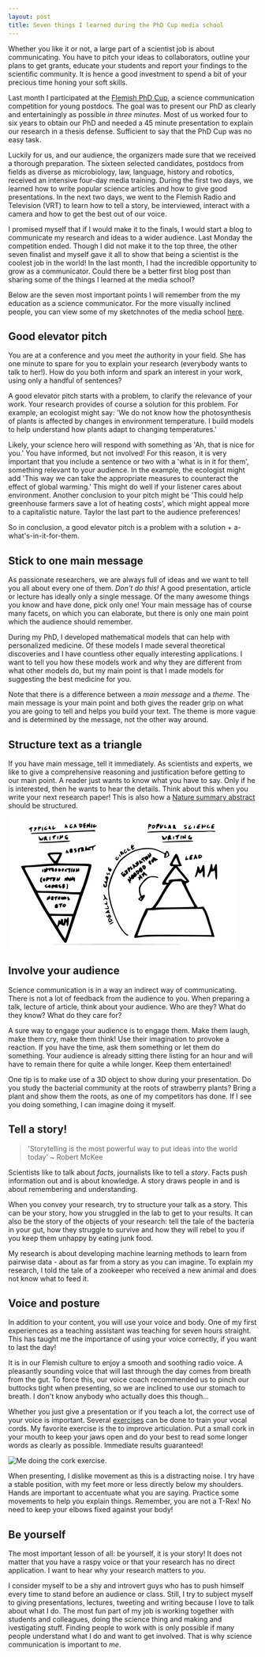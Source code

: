```yaml
---
layout: post
title: Seven things I learned during the PhD Cup media school
---
```


Whether you like it or not, a large part of a scientist job is about communicating. You have to pitch your ideas to collaborators, outline your plans to get grants, educate your students and report your findings to the scientific community. It is hence a good investment to spend a bit of your precious time honing your soft skills.

Last month I participated at the [Flemish PhD Cup](http://www.vlaamsephdcup.be/), a science communication competition for young postdocs. The goal was to present our PhD as clearly and entertainingly as possible *in three minutes*. Most of us worked four to six years to obtain our PhD and needed a 45 minute presentation to explain our research in a thesis defense. Sufficient to say that the PhD Cup was no easy task.

Luckily for us, and our audience, the organizers made sure that we received a thorough preparation. The sixteen selected candidates, postdocs from fields as diverse as microbiology, law, language, history and robotics, received an intensive four-day media training. During the first two days, we learned how to write popular science articles and how to give good presentations. In the next two days, we went to the Flemish Radio and Television (VRT) to learn how to tell a story, be interviewed, interact with a camera and how to get the best out of our voice.

I promised myself that if I would make it to the finals, I would start a blog to communicate my research and ideas to a wider audience. Last Monday the competition ended. Though I did not make it to the top three, the other seven finalist and myself gave it all to show that being a scientist is the coolest job in the world! In the last month, I had the incredible opportunity to grow as a communicator. Could there be a better first blog post than sharing some of the things I learned at the media school?

Below are the seven most important points I will remember from the my education as a science communicator. For the more visually inclined people, you can view some of my sketchnotes of the media school [here](https://drive.google.com/file/d/0B-WzNfc6RqhaQVRFZkhEOWlnejA/view?usp=sharing).

## Good elevator pitch

You are at a conference and you meet *the* authority in your field. She has one minute to spare for you to explain your research (everybody wants to talk to her!). How do you both inform and spark an interest in your work, using only a handful of sentences?

A good elevator pitch starts with a problem, to clarify the relevance of your work. Your research provides of course a solution for this problem. For example, an ecologist might say: 'We do not know how the photosynthesis of plants is affected by changes in environment temperature. I build models to help understand how plants adapt to changing temperatures.'

Likely, your science hero will respond with something as 'Ah, that is nice for you.' You have informed, but not involved! For this reason, it is very important that you include a sentence or two with a 'what is in it for them', something relevant to your audience. In the example, the ecologist might add 'This way we can take the appropriate measures to counteract the effect of global warming.' This might do well if your listener cares about environment. Another conclusion to your pitch might be 'This could help greenhouse farmers save a lot of heating costs', which might appeal more to a capitalistic nature. Taylor the last part to the audience preferences!

So in conclusion, a good elevator pitch is a problem with a solution + a-what's-in-it-for-them.

## Stick to one main message

As passionate researchers, we are always full of ideas and we want to tell you all about every one of them. *Don't do this!* A good presentation, article or lecture has ideally only a single message. Of the many awesome things you know and have done, pick only one! Your main message has of course many facets, on which you can elaborate, but there is only one main point which the audience should remember.

During my PhD, I developed mathematical models that can help with personalized medicine. Of these models I made several theoretical discoveries and I have countless other equally interesting applications. I want to tell you how these models work and why they are different from what other models do, but my main point is that I made models for suggesting the best medicine for you.

Note that there is a difference between a *main message* and a *theme*. The main message is your main point and both gives the reader grip on what you are going to tell and helps you build your text. The theme is more vague and is determined by the message, not the other way around.

## Structure text as a triangle

If you have main message, tell it immediately. As scientists and experts, we like to give a comprehensive reasoning and justification before getting to our main point. A reader just wants to know what you have to say. Only if he is interested, then he wants to hear the details. Think about this when you write your next research paper! This is also how a [Nature summary abstract](https://cbs.umn.edu/sites/cbs.umn.edu/files/public/downloads/Annotated_Nature_abstract.pdf) should be structured.

![Structure of an academic versus a popular science text. MM=main message](../../images/2017-10-7-Media-school/triangle.png)

## Involve your audience

Science communication is in a way an indirect way of communicating. There is not a lot of feedback from the audience to you. When preparing a talk, lecture of article, think about your audience. Who are they? What do they know? What do they care for?

A sure way to engage your audience is to engage them. Make them laugh, make them cry, make them think! Use their imagination to provoke a reaction. If you have the time, ask them something or let them do something. Your audience is already sitting there listing for an hour and will have to remain there for quite a while longer. Keep them entertained!

One tip is to make use of a 3D object to show during your presentation. Do you study the bacterial community at the roots of strawberry plants? Bring a plant and show them the roots, as one of my competitors has done. If I see you doing something, I can imagine doing it myself.

## Tell a story!

> 'Storytelling is the most powerful way to put ideas into the world today' ~ Robert McKee

Scientists like to talk about *facts*, journalists like to tell a *story*. Facts push information out and is about knowledge. A story draws people in and is about remembering and understanding.

When you convey your research, try to structure your talk as a story. This can be your story, how you struggled in the lab to get to your results. It can also be the story of the objects of your research: tell the tale of the bacteria in your gut, how they struggle to survive and how they will rebel to you if you keep them unhappy by eating junk food.

My research is about developing machine learning methods to learn from pairwise data - about as far from a story as you can imagine. To explain my research, I told the tale of a zookeeper who received a new animal and does not know what to feed it.

## Voice and posture

In addition to your content, you will use your voice and body. One of my first experiences as a teaching assistant was teaching for seven hours straight. This has taught me the importance of using your voice correctly, if you want to last the day!

It is in our Flemish culture to enjoy a smooth and soothing radio voice. A pleasantly sounding voice that will last through the day comes from breath from the gut. To force this, our voice coach recommended us to pinch our buttocks tight when presenting, so we are inclined to use our stomach to breath. I don't know anybody who actually does this though...

Whether you just give a presentation or if you teach a lot, the correct use of your voice is important. Several [exercises](http://www.quickanddirtytips.com/business-career/public-speaking/vocal-exercises-for-better-public-speaking) can be done to train your vocal cords. My favorite exercise is the to improve articulation. Put a small cork in your mouth to keep your jaws open and do your best to read some longer words as clearly as possible. Immediate results guaranteed!

![Me doing the cork exercise.](https://pbs.twimg.com/media/DJ_NafDWkAAlC-G.jpg:large)

When presenting, I dislike movement as this is a distracting noise. I try have a stable position, with my feet more or less directly below my shoulders. Hands are important to accentuate what you are saying. Practice some movements to help you explain things. Remember, you are not a T-Rex! No need to keep your elbows fixed against your body!

## Be yourself

The most important lesson of all: be yourself, it is your story! It does not matter that you have a raspy voice or that your research has no direct application. I want to hear why your research matters to *you*.

I consider myself to be a shy and introvert guys who has to push himself every time to stand before an audience or class. Still, I try to subject myself to giving presentations, lectures, tweeting and writing because I love to talk about what I do. The most fun part of my job is working together with students and colleagues, doing the science thing and making and ivestigating stuff. Finding people to work with is only possible if many people understand what I do and want to get involved. That is why science communication is important to *me*.
